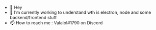 - 👋 Hey
- 🌱 I’m currently working to understand wth is electron, node and some backend/frontend stuff
- 📫 How to reach me : Valalol#1790 on Discord

<!---
Valalol/Valalol is a ✨ special ✨ repository because its `README.md` (this file) appears on your GitHub profile.
You can click the Preview link to take a look at your changes.
--->
